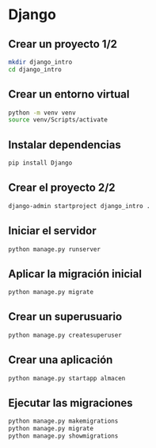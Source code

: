 # Django

## Crear un proyecto 1/2

```bash
mkdir django_intro
cd django_intro
```

## Crear un entorno virtual

```bash
python -m venv venv
source venv/Scripts/activate
```

## Instalar dependencias

```bash
pip install Django
```

## Crear el proyecto 2/2

```bash
django-admin startproject django_intro .
```

## Iniciar el servidor

```bash
python manage.py runserver
```

## Aplicar la migración inicial

```bash
python manage.py migrate
```

## Crear un superusuario

```bash
python manage.py createsuperuser
```

## Crear una aplicación

```bash
python manage.py startapp almacen
```

## Ejecutar las migraciones

```bash
python manage.py makemigrations
python manage.py migrate
python manage.py showmigrations
```